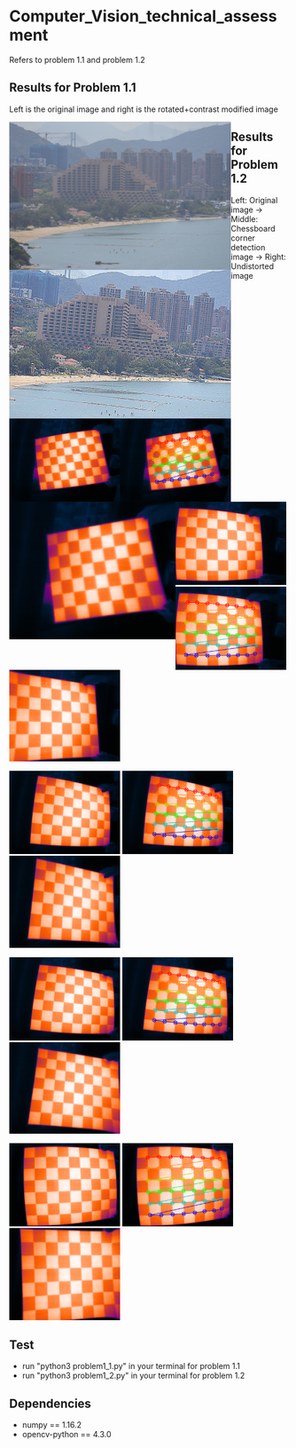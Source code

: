 # Computer_Vision_technical_assessment
Refers to problem 1.1 and problem 1.2

## Results for Problem 1.1

Left is the original image and right is the rotated+contrast modified image

<img src="picture/problem1_1/1.jpg"  width="400" style="float: left;"> <img src="result/problem1_1/Rotated+contrast_modified_image.jpg"  width="400" style="float: left;">


## Results for Problem 1.2

Left: Original image -> Middle: Chessboard corner detection image -> Right: Undistorted image


<img src="picture/problem1_2/1587274324.png"  width="200" style="float: left;"> <img src="result/problem1_2/detected_corner_1587274324.png"  width="200" style="float: left;"> <img src="result/problem1_2/undistored_1587274324.png"  width="300" style="float: left;">

<img src="picture/problem1_2/1587274359.png"  width="200" style="float: left1;"> <img src="result/problem1_2/detected_corner_1587274359.png"  width="200" style="float: left;1"> <img src="result/problem1_2/undistored_1587274359.png"  width="200" style="float: left1;">

<img src="picture/problem1_2/1587274361.png"  width="200" style="float: left2;"> <img src="result/problem1_2/detected_corner_1587274361.png"  width="200" style="float: left2;"> <img src="result/problem1_2/undistored_1587274361.png"  width="200" style="float: left2;">

<img src="picture/problem1_2/1587274364.png"  width="200" style="float: left3;"> <img src="result/problem1_2/detected_corner_1587274364.png"  width="200" style="float: left3;"> <img src="result/problem1_2/undistored_1587274364.png"  width="200" style="float: left3;">

<img src="picture/problem1_2/1587274368.png"  width="200" style="float: left4;"> <img src="result/problem1_2/detected_corner_1587274368.png"  width="200" style="float: left4;"> <img src="result/problem1_2/undistored_1587274368.png"  width="200" style="float: left4;">



## Test
- run "python3 problem1_1.py" in your terminal for problem 1.1
- run "python3 problem1_2.py" in your terminal for problem 1.2

## Dependencies
- numpy == 1.16.2
- opencv-python == 4.3.0


